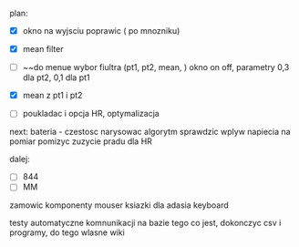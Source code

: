 
plan:
- [x] okno na wyjsciu poprawic ( po mnozniku)
- [x] mean filter
- [ ] ~~do menue wybor fiultra (pt1, pt2, mean, ) okno on off, parametry 0,3 dla pt2, 0,1 dla pt1
- [x] mean z pt1 i pt2
- [ ] poukladac i opcja HR, optymalizacja


next:
bateria - czestosc
narysowac algorytm
sprawdzic wplyw napiecia na pomiar
pomizyc zuzycie pradu dla HR

dalej:
- [ ] 844
- [ ] MM

zamowic komponenty mouser
ksiazki dla adasia
keyboard


testy automatyczne komnunikacji na bazie tego co jest, dokonczyc csv i programy,
do tego wlasne wiki